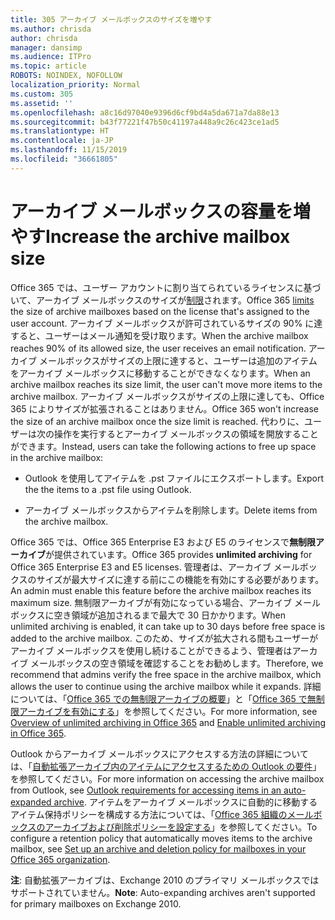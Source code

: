 ```yaml
---
title: 305 アーカイブ メールボックスのサイズを増やす
ms.author: chrisda
author: chrisda
manager: dansimp
ms.audience: ITPro
ms.topic: article
ROBOTS: NOINDEX, NOFOLLOW
localization_priority: Normal
ms.custom: 305
ms.assetid: ''
ms.openlocfilehash: a8c16d97040e9396d6cf9bd4a5da671a7da88e13
ms.sourcegitcommit: b43f77221f47b50c41197a448a9c26c423ce1ad5
ms.translationtype: HT
ms.contentlocale: ja-JP
ms.lasthandoff: 11/15/2019
ms.locfileid: "36661805"
---
```

# <a name="increase-the-archive-mailbox-size"></a><span data-ttu-id="8d3c2-102">アーカイブ メールボックスの容量を増やす</span><span class="sxs-lookup"><span data-stu-id="8d3c2-102">Increase the archive mailbox size</span></span>

<span data-ttu-id="8d3c2-103">Office 365 では、ユーザー アカウントに割り当てられているライセンスに基づいて、アーカイブ メールボックスのサイズが[制限](https://docs.microsoft.com/office365/servicedescriptions/exchange-online-service-description/exchange-online-limits#mailbox-storage-limits)されます。</span><span class="sxs-lookup"><span data-stu-id="8d3c2-103">Office 365 [limits](https://docs.microsoft.com/office365/servicedescriptions/exchange-online-service-description/exchange-online-limits#mailbox-storage-limits) the size of archive mailboxes based on the license that's assigned to the user account.</span></span> <span data-ttu-id="8d3c2-104">アーカイブ メールボックスが許可されているサイズの 90% に達すると、ユーザーはメール通知を受け取ります。</span><span class="sxs-lookup"><span data-stu-id="8d3c2-104">When the archive mailbox reaches 90% of its allowed size, the user receives an email notification.</span></span> <span data-ttu-id="8d3c2-105">アーカイブ メールボックスがサイズの上限に達すると、ユーザーは追加のアイテムをアーカイブ メールボックスに移動することができなくなります。</span><span class="sxs-lookup"><span data-stu-id="8d3c2-105">When an archive mailbox reaches its size limit, the user can't move more items to the archive mailbox.</span></span> <span data-ttu-id="8d3c2-106">アーカイブ メールボックスがサイズの上限に達しても、Office 365 によりサイズが拡張されることはありません。</span><span class="sxs-lookup"><span data-stu-id="8d3c2-106">Office 365 won't increase the size of an archive mailbox once the size limit is reached.</span></span> <span data-ttu-id="8d3c2-107">代わりに、ユーザーは次の操作を実行するとアーカイブ メールボックスの領域を開放することができます。</span><span class="sxs-lookup"><span data-stu-id="8d3c2-107">Instead, users can take the following actions to free up space in the archive mailbox:</span></span>

- <span data-ttu-id="8d3c2-108">Outlook を使用してアイテムを .pst ファイルにエクスポートします。</span><span class="sxs-lookup"><span data-stu-id="8d3c2-108">Export the the items to a .pst file using Outlook.</span></span>

- <span data-ttu-id="8d3c2-109">アーカイブ メールボックスからアイテムを削除します。</span><span class="sxs-lookup"><span data-stu-id="8d3c2-109">Delete items from the archive mailbox.</span></span>

<span data-ttu-id="8d3c2-110">Office 365 では、Office 365 Enterprise E3 および E5 のライセンスで**無制限アーカイブ**が提供されています。</span><span class="sxs-lookup"><span data-stu-id="8d3c2-110">Office 365 provides **unlimited archiving** for Office 365 Enterprise E3 and E5 licenses.</span></span> <span data-ttu-id="8d3c2-111">管理者は、アーカイブ メールボックスのサイズが最大サイズに達する前にこの機能を有効にする必要があります。</span><span class="sxs-lookup"><span data-stu-id="8d3c2-111">An admin must enable this feature before the archive mailbox reaches its maximum size.</span></span> <span data-ttu-id="8d3c2-112">無制限アーカイブが有効になっている場合、アーカイブ メールボックスに空き領域が追加されるまで最大で 30 日かかります。</span><span class="sxs-lookup"><span data-stu-id="8d3c2-112">When unlimited archiving is enabled, it can take up to 30 days before free space is added to the archive mailbox.</span></span> <span data-ttu-id="8d3c2-113">このため、サイズが拡大される間もユーザーがアーカイブ メールボックスを使用し続けることができるよう、管理者はアーカイブ メールボックスの空き領域を確認することをお勧めします。</span><span class="sxs-lookup"><span data-stu-id="8d3c2-113">Therefore, we recommend that admins verify the free space in the archive mailbox, which allows the user to continue using the archive mailbox while it expands.</span></span> <span data-ttu-id="8d3c2-114">詳細については、「[Office 365 での無制限アーカイブの概要](https://docs.microsoft.com/office365/securitycompliance/unlimited-archiving)」と「[Office 365 で無制限アーカイブを有効にする](https://docs.microsoft.com/office365/securitycompliance/enable-unlimited-archiving)」を参照してください。</span><span class="sxs-lookup"><span data-stu-id="8d3c2-114">For more information, see [Overview of unlimited archiving in Office 365](https://docs.microsoft.com/office365/securitycompliance/unlimited-archiving) and [Enable unlimited archiving in Office 365](https://docs.microsoft.com/office365/securitycompliance/enable-unlimited-archiving).</span></span>

<span data-ttu-id="8d3c2-115">Outlook からアーカイブ メールボックスにアクセスする方法の詳細については、「[自動拡張アーカイブ内のアイテムにアクセスするための Outlook の要件](https://docs.microsoft.com/office365/securitycompliance/unlimited-archiving#outlook-requirements-for-accessing-items-in-an-auto-expanded-archive)」を参照してください。</span><span class="sxs-lookup"><span data-stu-id="8d3c2-115">For more information on accessing the archive mailbox from Outlook, see [Outlook requirements for accessing items in an auto-expanded archive](https://docs.microsoft.com/office365/securitycompliance/unlimited-archiving#outlook-requirements-for-accessing-items-in-an-auto-expanded-archive).</span></span> <span data-ttu-id="8d3c2-116">アイテムをアーカイブ メールボックスに自動的に移動するアイテム保持ポリシーを構成する方法については、「[Office 365 組織のメールボックスのアーカイブおよび削除ポリシーを設定する](https://docs.microsoft.com/office365/securitycompliance/set-up-an-archive-and-deletion-policy-for-mailboxes)」を参照してください。</span><span class="sxs-lookup"><span data-stu-id="8d3c2-116">To configure a retention policy that automatically moves items to the archive mailbox, see [Set up an archive and deletion policy for mailboxes in your Office 365 organization](https://docs.microsoft.com/office365/securitycompliance/set-up-an-archive-and-deletion-policy-for-mailboxes).</span></span>

<span data-ttu-id="8d3c2-117">**注**: 自動拡張アーカイブは、Exchange 2010 のプライマリ メールボックスではサポートされていません。</span><span class="sxs-lookup"><span data-stu-id="8d3c2-117">**Note**: Auto-expanding archives aren't supported for primary mailboxes on Exchange 2010.</span></span>
